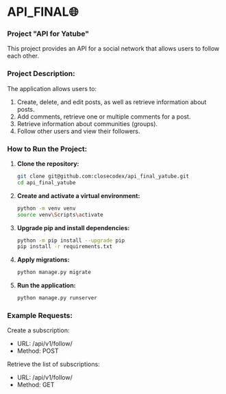 # API_FINAL🌐
### Project "API for Yatube"

This project provides an API for a social network that allows users to follow each other.

### Project Description:

The application allows users to:

1. Create, delete, and edit posts, as well as retrieve information about posts.
2. Add comments, retrieve one or multiple comments for a post.
3. Retrieve information about communities (groups).
4. Follow other users and view their followers.

### How to Run the Project:

1. **Clone the repository:**
    
    ```bash
    git clone git@github.com:closecodex/api_final_yatube.git
    cd api_final_yatube
    ```

2. **Create and activate a virtual environment:**

    ```bash
    python -m venv venv
    source venv\Scripts\activate
    ```

3. **Upgrade pip and install dependencies:**
   
   ```bash
   python -m pip install --upgrade pip
   pip install -r requirements.txt
   ```

4. **Apply migrations:**

   ```bash
   python manage.py migrate
   ```

5. **Run the application:**

   ```bash
   python manage.py runserver
   ```

### Example Requests:

Create a subscription:
- URL: /api/v1/follow/
- Method: POST

Retrieve the list of subscriptions:
- URL: /api/v1/follow/
- Method: GET
